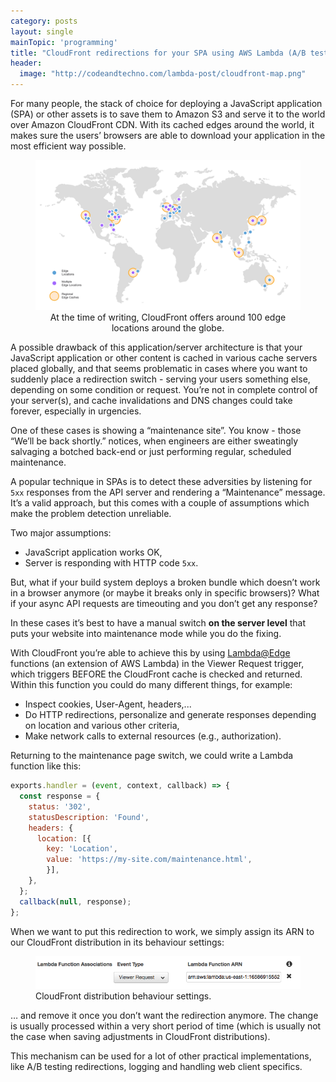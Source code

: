 ```yaml
---
category: posts
layout: single
mainTopic: 'programming'
title: "CloudFront redirections for your SPA using AWS Lambda (A/B testing, maintenance page,...)"
header:
  image: "http://codeandtechno.com/lambda-post/cloudfront-map.png"
---
```


For many people, the stack of choice for deploying a JavaScript application (SPA) or other assets is to save them to Amazon S3 and serve it to the world over Amazon CloudFront CDN. With its cached edges around the world, it makes sure the users’ browsers are able to download your application in the most efficient way possible.

<figure>
    <a href="/images/lambda-post/cloudfront-map.png"><img src="/images/lambda-post/cloudfront-map.png"></a>
    <center>
    <figcaption>At the time of writing, CloudFront offers around 100 edge locations around the globe.</figcaption></center>
</figure>

A possible drawback of this application/server architecture is that your JavaScript application or other content is cached in various cache servers placed globally, and that seems problematic in cases where you want to suddenly place a redirection switch - serving your users something else, depending on some condition or request. You’re not in complete control of your server(s), and cache invalidations and DNS changes could take forever, especially in urgencies.

One of these cases is showing a “maintenance site”. You know - those “We’ll be back shortly.” notices, when engineers are either sweatingly salvaging a botched back-end or just performing regular, scheduled maintenance.

A popular technique in SPAs is to detect these adversities by listening for `5xx` responses from the API server and rendering a “Maintenance” message. It’s a valid approach, but this comes with a couple of assumptions which make the problem detection unreliable.

 Two major assumptions:

- JavaScript application works OK,
- Server is responding with HTTP code `5xx`.

But, what if your build system deploys a broken bundle which doesn’t work in a browser anymore (or maybe it breaks only in specific browsers)? What if your async API requests are timeouting and you don’t get any response?

In these cases it’s best to have a manual switch **on the server level** that puts your website into maintenance mode while you do the fixing.

With CloudFront you’re able to achieve this by using [Lambda@Edge](http://docs.aws.amazon.com/lambda/latest/dg/lambda-edge.html) functions (an extension of AWS Lambda) in the Viewer Request trigger, which triggers BEFORE the CloudFront cache is checked and returned. Within this function you could do many different things, for example:

- Inspect cookies, User-Agent, headers,...
- Do HTTP redirections, personalize and generate responses depending on location and various other criteria,
- Make network calls to external resources (e.g., authorization).

Returning to the maintenance page switch, we could write a Lambda function like this:

```javascript
exports.handler = (event, context, callback) => {
  const response = {
    status: '302',
    statusDescription: 'Found',
    headers: {
      location: [{
        key: 'Location',
        value: 'https://my-site.com/maintenance.html',
        }],
    },
  };
  callback(null, response);
};
```

When we want to put this redirection to work, we simply assign its ARN to our CloudFront distribution in its behaviour settings:

<figure>
    <a href="/images/lambda-post/cloudfront-lambda-redirect.png"><img src="/images/lambda-post/cloudfront-lambda-redirect.png"></a>
    <figcaption>CloudFront distribution behaviour settings.</figcaption>
</figure>

… and remove it once you don’t want the redirection anymore. The change is usually processed within a very short period of time (which is usually not the case when saving adjustments in CloudFront distributions).

This mechanism can be used for a lot of other practical implementations, like A/B testing redirections, logging and handling web client specifics.
